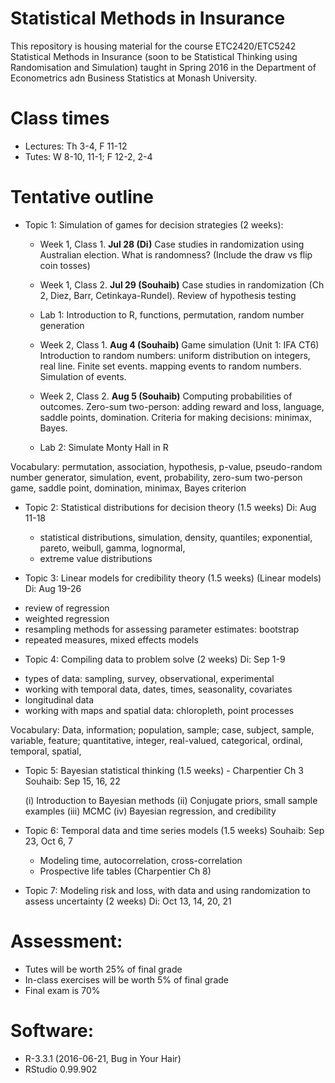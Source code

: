 # Statistical Methods in Insurance

This repository is housing material for the course ETC2420/ETC5242 Statistical Methods in Insurance (soon to be Statistical Thinking using Randomisation and Simulation) taught in Spring 2016 in the Department of Econometrics adn Business Statistics at Monash University.

# Class times

- Lectures: Th 3-4, F 11-12
- Tutes: W 8-10, 11-1; F 12-2, 2-4

# Tentative outline

* Topic 1: Simulation of games for decision strategies (2 weeks):

  - Week 1, Class 1. **Jul 28 (Di)**  Case studies in randomization using Australian election. What is randomness? (Include the draw vs flip coin tosses)
  - Week 1, Class 2. **Jul 29 (Souhaib)** Case studies in randomization (Ch 2, Diez, Barr, Cetinkaya-Rundel). Review of hypothesis testing

  - Lab 1: Introduction to R, functions, permutation, random number generation

  - Week 2, Class 1. **Aug 4 (Souhaib)** Game simulation (Unit 1: IFA CT6) Introduction to random numbers: uniform distribution on integers, real line. Finite set events. mapping events to random numbers. Simulation of events.
  - Week 2, Class 2. **Aug 5 (Souhaib)** Computing probabilities of outcomes. Zero-sum two-person: adding reward and loss, language, saddle points, domination. Criteria for making decisions: minimax, Bayes.

  - Lab 2: Simulate Monty Hall in R

Vocabulary: permutation, association, hypothesis, p-value, pseudo-random number generator, simulation, event, probability, zero-sum two-person game, saddle point, domination, minimax, Bayes criterion

* Topic 2: Statistical distributions for decision theory (1.5 weeks)
Di: Aug 11-18

  - statistical distributions, simulation, density, quantiles;
      exponential, pareto, weibull, gamma, lognormal, 
  - extreme value distributions

* Topic 3: Linear models for credibility theory (1.5 weeks) (Linear models)
Di: Aug 19-26

 - review of regression
 - weighted regression
 - resampling methods for assessing parameter estimates: bootstrap
 - repeated measures, mixed effects models

* Topic 4: Compiling data to problem solve (2 weeks)
Di: Sep 1-9

 - types of data: sampling, survey, observational, experimental
 - working with temporal data, dates, times, seasonality, covariates
 - longitudinal data
 - working with maps and spatial data: chloropleth, point processes

Vocabulary: Data, information; population, sample; case, subject, sample, variable, feature; quantitative, integer, real-valued, categorical, ordinal, temporal, spatial, 
  
* Topic 5: Bayesian statistical thinking (1.5 weeks) -  Charpentier Ch 3
Souhaib: Sep 15, 16,  22

  (i) Introduction to Bayesian methods 
  (ii) Conjugate priors, small sample examples
  (iii) MCMC
  (iv) Bayesian regression, and credibility

* Topic 6: Temporal data and time series models (1.5 weeks)
Souhaib: Sep 23, Oct 6, 7

  - Modeling time, autocorrelation, cross-correlation
  - Prospective life tables (Charpentier Ch 8)

* Topic 7: Modeling risk and loss, with data and using randomization to assess uncertainty (2 weeks)
Di: Oct 13, 14, 20, 21

# Assessment: 

- Tutes will be worth 25% of final grade
- In-class exercises will be worth 5% of final grade
- Final exam is 70%

# Software:

* R-3.3.1 (2016-06-21, Bug in Your Hair)
* RStudio 0.99.902 

